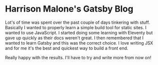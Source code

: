 # Harrison Malone's Gatsby Blog

Lot's of time was spent over the past couple of days tinkering with stuff. Basically I wanted to properly learn a simple build tool for static sites. I wanted to use JavaScript. I started doing some learning with Eleventy but gave up quickly as their docs weren't great. I then remembered that I wanted to learn Gatsby and this was the correct choice. I love writing JSX and for me it's the best and quickest way to build a front end.

Really happy with the results. I'll have to try and write more from now on!
